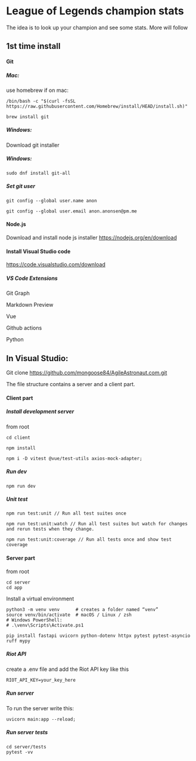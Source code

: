 # League of Legends champion stats

The idea is to look up your champion and see some stats. More will follow

## 1st time install

#### Git
##### Mac:
use homebrew if on mac: 
```
/bin/bash -c "$(curl -fsSL https://raw.githubusercontent.com/Homebrew/install/HEAD/install.sh)"
```
```
brew install git
```

##### Windows:
Download git installer

##### Windows:
```
sudo dnf install git-all
```

##### Set git user
```
git config --global user.name anon

git config --global user.email anon.anonsen@pm.me
```
#### Node.js
Download and install node js installer https://nodejs.org/en/download

#### Install Visual Studio code
https://code.visualstudio.com/download

##### VS Code Extensions
Git Graph

Markdown Preview

Vue

Github actions

Python

## In Visual Studio:
Git clone https://github.com/mongoose84/AgileAstronaut.com.git

The file structure contains a server and a client part.

#### Client part
##### Install development server
from root
```
cd client
```
```
npm install
```
```
npm i -D vitest @vue/test-utils axios-mock-adapter;
```
##### Run dev
```
npm run dev
```
##### Unit test
```
npm run test:unit // Run all test suites once

npm run test:unit:watch // Run all test suites but watch for changes and rerun tests when they change.

npm run test:unit:coverage // Run all tests once and show test coverage
```

#### Server part
from root
```
cd server
cd app
```
Install a virtual environment
```
python3 -m venv venv      # creates a folder named “venv”
source venv/bin/activate  # macOS / Linux / zsh
# Windows PowerShell:
# .\venv\Scripts\Activate.ps1
```

```
pip install fastapi uvicorn python-dotenv httpx pytest pytest-asyncio ruff mypy
```

##### Riot API
create a .env file and add the Riot API key like this
```
RIOT_API_KEY=your_key_here
```

##### Run server
To run the server write this:
```
uvicorn main:app --reload; 
```

##### Run server tests
```
cd server/tests
pytest -vv
```